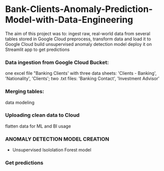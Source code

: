 # Bank-Clients-Anomaly-Prediction-Model-with-Data-Engineering

The aim of this project was to:
ingest raw, real-world data from several tables stored in Google Cloud
preprocess, transform data and load it to Google Cloud
build unsupervised anomaly detection model
deploy it on Streamlit app to get predictions

### Data ingestion from Google Cloud Bucket:
one excel file "Banking Clients' with three data sheets: 'Clients - Banking', 'Nationality', 'Clients';
two .txt files: 'Banking Contact', 'Investment Advisor'

### Merging tables:
data modeling

### Uploading clean data to Cloud
flatten data for ML and BI usage

### ANOMALY DETECTION MODEL CREATION 
- Unsupervised Isololation Forest model 

### Get predictions

